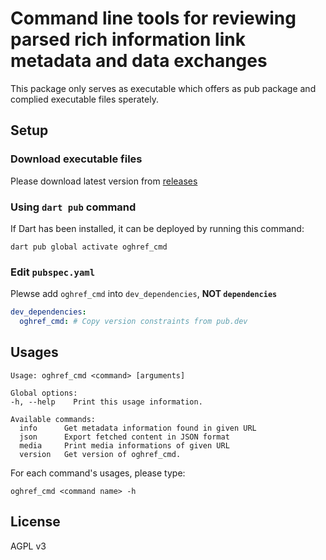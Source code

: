 # Command line tools for reviewing parsed rich information link metadata and data exchanges

This package only serves as executable which offers as pub package and complied executable files sperately.

## Setup

### Download executable files

Please download latest version from [releases](https://github.com/rk0cc/oghref_cmd/releases)

### Using `dart pub` command

If Dart has been installed, it can be deployed by running this command:

```console
dart pub global activate oghref_cmd
```

### Edit `pubspec.yaml`

Plewse add `oghref_cmd` into `dev_dependencies`, **NOT `dependencies`**

```yaml
dev_dependencies:
  oghref_cmd: # Copy version constraints from pub.dev
```

## Usages

```console
Usage: oghref_cmd <command> [arguments]

Global options:
-h, --help    Print this usage information.

Available commands:
  info      Get metadata information found in given URL
  json      Export fetched content in JSON format
  media     Print media informations of given URL
  version   Get version of oghref_cmd.
```

For each command's usages, please type:

```console
oghref_cmd <command name> -h
```

## License

AGPL v3
